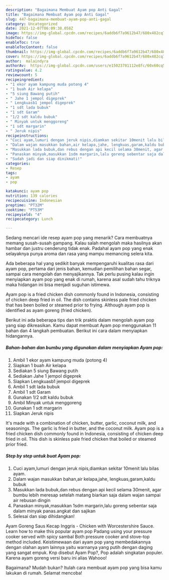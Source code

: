 ```yaml
---
description: "Bagaimana Membuat Ayam pop Anti Gagal"
title: "Bagaimana Membuat Ayam pop Anti Gagal"
slug: 447-bagaimana-membuat-ayam-pop-anti-gagal
category: Uncategorized
date: 2021-12-07T06:09:38.058Z
image: https://img-global.cpcdn.com/recipes/6addb6f7a9612b47/680x482cq70/ayam-pop-foto-resep-utama.jpg
hideToc: false
enableToc: true
enableTocContent: false
thumbnail: https://img-global.cpcdn.com/recipes/6addb6f7a9612b47/680x482cq70/ayam-pop-foto-resep-utama.jpg
cover: https://img-global.cpcdn.com/recipes/6addb6f7a9612b47/680x482cq70/ayam-pop-foto-resep-utama.jpg
author:  malaindyra
authorAv:  https://img-global.cpcdn.com/users/e15023781112e8fc/60x60cq50/avatar.jpg
ratingvalue: 4.2
reviewcount: 5
recipeingredient:
- "1 ekor ayam kampung muda potong 4"
- "1 buah Air kelapa"
- "5 siung Bawang putih"
- " Jahe 1 jempol digeprek"
- " Lengkuasb1 jempol digeprek"
- "1 sdt lada bubuk"
- "1 sdt Garam"
- "1/2 sdt kaldu bubuk"
- " Minyak untuk menggoreng"
- "1 sdt margarin"
- " Jeruk nipis"
recipeinstructions:
- "Cuci ayam,lumuri dengan jeruk nipis,diamkan sekitar 10menit lalu bilas ayam."
- "Dalam wajan masukkan bahan,air kelapa,jahe, lengkuas,garam,kaldu bubuk"
- "Masukkan lada bubuk,dan rebus dengan api kecil selama 30menit, agar bumbu lebih meresap setelah matang biarkan saja dalam wajan sampai air rebusan dingin"
- "Panaskan minyak,masukkan 1sdm margarin,lalu goreng sebentar saja dalam minyak panas.angkat dan sajikan"
- "Sudah jadi dan siap dinikmati!"
categories:
- Resep
tags:
- ayam
- pop

katakunci: ayam pop 
nutrition: 139 calories
recipecuisine: Indonesian
preptime: "PT32M"
cooktime: "PT53M"
recipeyield: "4"
recipecategory: Lunch

---
```



Sedang mencari ide resep ayam pop yang menarik? Cara membuatnya memang susah-susah gampang. Kalau salah mengolah maka hasilnya akan hambar dan justru cenderung tidak enak. Padahal ayam pop yang enak selayaknya punya aroma dan rasa yang mampu memancing selera kita.


Ada beberapa hal yang sedikit banyak mempengaruhi kualitas rasa dari ayam pop, pertama dari jenis bahan, kemudian pemilihan bahan segar, sampai cara mengolah dan menyajikannya. Tak perlu pusing kalau ingin menyiapkan ayam pop yang enak di rumah, karena asal sudah tahu triknya maka hidangan ini bisa menjadi suguhan istimewa.

Ayam pop is a fried chicken dish commonly found in Indonesia, consisting of chicken deep fried in oil. The dish contains skinless pale fried chicken that has been boiled or steamed prior to frying. Although ayam pop is identified as ayam goreng (fried chicken).


Berikut ini ada beberapa tips dan trik praktis dalam mengolah ayam pop yang siap dikreasikan. Kamu dapat membuat Ayam pop menggunakan 11 bahan dan 4 langkah pembuatan. Berikut ini cara dalam menyiapkan hidangannya.

<!--inarticleads1-->

##### Bahan-bahan dan bumbu yang digunakan dalam menyiapkan Ayam pop:

1. Ambil 1 ekor ayam kampung muda (potong 4)
1. Siapkan 1 buah Air kelapa
1. Sediakan 5 siung Bawang putih
1. Sediakan  Jahe 1 jempol digeprek
1. Siapkan  Lengkuasb1 jempol digeprek
1. Ambil 1 sdt lada bubuk
1. Ambil 1 sdt Garam
1. Gunakan 1/2 sdt kaldu bubuk
1. Ambil  Minyak untuk menggoreng
1. Gunakan 1 sdt margarin
1. Siapkan  Jeruk nipis


It&#39;s made with a combination of chicken, butter, garlic, coconut milk, and seasonings. The garlic is fried in butter, and the coconut milk. Ayam pop is a fried chicken dish commonly found in Indonesia, consisting of chicken deep fried in oil. This dish is skinless pale fried chicken that boiled or steamed prior fried. 

<!--inarticleads2-->

##### Step by step untuk buat Ayam pop:

1. Cuci ayam,lumuri dengan jeruk nipis,diamkan sekitar 10menit lalu bilas ayam.
1. Dalam wajan masukkan bahan,air kelapa,jahe, lengkuas,garam,kaldu bubuk
1. Masukkan lada bubuk,dan rebus dengan api kecil selama 30menit, agar bumbu lebih meresap setelah matang biarkan saja dalam wajan sampai air rebusan dingin
1. Panaskan minyak,masukkan 1sdm margarin,lalu goreng sebentar saja dalam minyak panas.angkat dan sajikan
1. Selesai dan siap dihidangkan!

Ayam Goreng Saus Kecap Inggris - Chicken with Worcestershire Sauce. Learn how to make this popular ayam pop Padang using your pressure cooker served with spicy sambal Both pressure cooker and stove-top method included. Keistimewaan dari ayam pop yang membedakannya dengan olahan ayam lainnya yaitu warnanya yang putih dengan daging yang sangat empuk. Knp disebut Ayam Pop?, Pop adalah singkatan populer. Karena ayam goreng versi baru ini alias Wahooo! 

Bagaimana? Mudah bukan? Itulah cara membuat ayam pop yang bisa kamu lakukan di rumah. Selamat mencoba!
